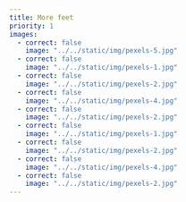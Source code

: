 ```yaml
---
title: More feet
priority: 1
images:
  - correct: false
    image: "../../static/img/pexels-5.jpg"
  - correct: false
    image: "../../static/img/pexels-1.jpg"
  - correct: false
    image: "../../static/img/pexels-2.jpg"
  - correct: false
    image: "../../static/img/pexels-4.jpg"
  - correct: false
    image: "../../static/img/pexels-2.jpg"
  - correct: false
    image: "../../static/img/pexels-1.jpg"
  - correct: false
    image: "../../static/img/pexels-2.jpg"
  - correct: false
    image: "../../static/img/pexels-4.jpg"
  - correct: false
    image: "../../static/img/pexels-2.jpg"
---
```

